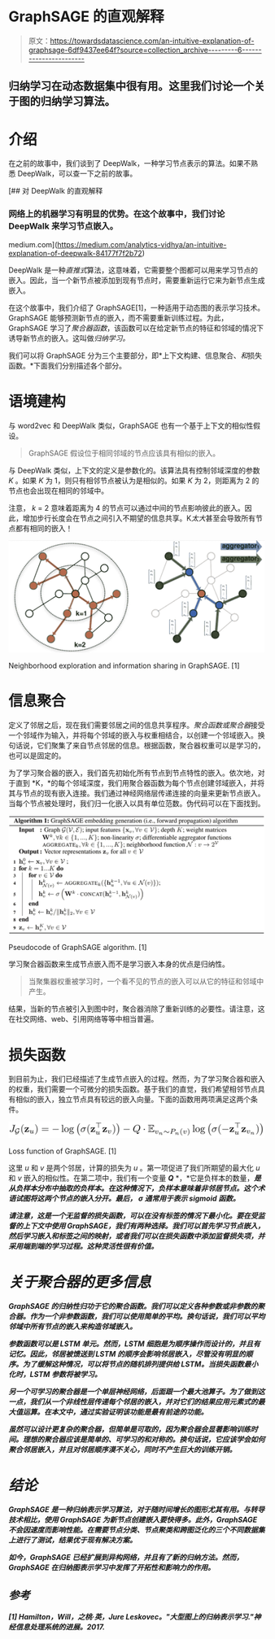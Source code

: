 # GraphSAGE 的直观解释

> 原文：<https://towardsdatascience.com/an-intuitive-explanation-of-graphsage-6df9437ee64f?source=collection_archive---------6----------------------->

## 归纳学习在动态数据集中很有用。这里我们讨论一个关于图的归纳学习算法。

# 介绍

在之前的故事中，我们谈到了 DeepWalk，一种学习节点表示的算法。如果不熟悉 DeepWalk，可以查一下之前的故事。

[](https://medium.com/analytics-vidhya/an-intuitive-explanation-of-deepwalk-84177f7f2b72) [## 对 DeepWalk 的直观解释

### 网络上的机器学习有明显的优势。在这个故事中，我们讨论 DeepWalk 来学习节点嵌入。

medium.com](https://medium.com/analytics-vidhya/an-intuitive-explanation-of-deepwalk-84177f7f2b72) 

DeepWalk 是一种*直推式*算法，这意味着，它需要整个图都可以用来学习节点的嵌入。因此，当一个新节点被添加到现有节点时，需要重新运行它来为新节点生成嵌入。

在这个故事中，我们介绍了 GraphSAGE[1]，一种适用于动态图的表示学习技术。GraphSAGE 能够预测新节点的嵌入，而不需要重新训练过程。为此，GraphSAGE 学习了*聚合器函数*，该函数可以在给定新节点的特征和邻域的情况下诱导新节点的嵌入。这叫做*归纳学习。*

我们可以将 GraphSAGE 分为三个主要部分，即*上下文构建、信息聚合、*和*损失函数。*下面我们分别描述各个部分。

# 语境建构

与 word2vec 和 DeepWalk 类似，GraphSAGE 也有一个基于上下文的相似性假设。

> GraphSAGE 假设位于相同邻域的节点应该具有相似的嵌入。

与 DeepWalk 类似，上下文的定义是参数化的。该算法具有控制邻域深度的参数 *K* 。如果 *K* 为 1，则只有相邻节点被认为是相似的。如果 *K* 为 2，则距离为 2 的节点也会出现在相同的邻域中。

注意， *k* = 2 意味着距离为 4 的节点可以通过中间的节点影响彼此的嵌入。因此，增加步行长度会在节点之间引入不期望的信息共享。K*太大*甚至会导致所有节点都有相同的嵌入！

![](img/33a16917cfc0ff71a51f11b6ca9e762c.png)

Neighborhood exploration and information sharing in GraphSAGE. [1]

# 信息聚合

定义了邻居之后，现在我们需要邻居之间的信息共享程序。*聚合函数或聚合器*接受一个邻域作为输入，并将每个邻域的嵌入与权重相结合，以创建一个邻域嵌入。换句话说，它们聚集了来自节点邻居的信息。根据函数，聚合器权重可以是学习的，也可以是固定的。

为了学习聚合器的嵌入，我们首先初始化所有节点到节点特性的嵌入。依次地，对于直到 *K，*的每个邻域深度，我们用聚合器函数为每个节点创建邻域嵌入，并将其与节点的现有嵌入连接。我们通过神经网络层传递连接的向量来更新节点嵌入。当每个节点被处理时，我们归一化嵌入以具有单位范数。伪代码可以在下面找到。

![](img/5e5fbee97ddf0b565e39a4ebaed9d73f.png)

Pseudocode of GraphSAGE algorithm. [1]

学习聚合器函数来生成节点嵌入而不是学习嵌入本身的优点是归纳性。

> 当聚集器权重被学习时，一个看不见的节点的嵌入可以从它的特征和邻域中产生。

结果，当新的节点被引入到图中时，聚合器消除了重新训练的必要性。请注意，这在社交网络、web、引用网络等等中相当普遍。

# 损失函数

到目前为止，我们已经描述了生成节点嵌入的过程。然而，为了学习聚合器和嵌入的权重，我们需要一个可微分的损失函数。基于我们的直觉，我们希望相邻节点具有相似的嵌入，独立节点具有较远的嵌入向量。下面的函数用两项满足这两个条件。

![](img/abc33170e218c463f8b0c75e9b0866d6.png)

Loss function of GraphSAGE. [1]

这里 *u* 和 *v* 是两个邻居，计算的损失为 *u* 。第一项促进了我们所期望的最大化 *u* 和 *v* 嵌入的相似性。在第二项中，我们有一个变量 ***Q*** *，*它是负样本的数量，***是从负样本分布中抽取的负样本。在这种情况下，负样本意味着非邻居节点。这个术语试图将这两个节点的嵌入分开。最后， *σ* 通常用于表示 sigmoid 函数。***

***请注意，这是一个无监督的损失函数，可以在没有标签的情况下最小化。要在受监督的上下文中使用 GraphSAGE，我们有两种选择。我们可以首先学习节点嵌入，然后学习嵌入和标签之间的映射，或者我们可以在损失函数中添加监督损失项，并采用端到端的学习过程。这种灵活性很有价值。***

# ***关于聚合器的更多信息***

***GraphSAGE 的归纳性归功于它的聚合函数。我们可以定义各种参数或非参数的聚合器。作为一个非参数函数，我们可以使用简单的平均。换句话说，我们可以平均邻域中所有节点的嵌入来构造邻域嵌入。***

***参数函数可以是 LSTM 单元。然而，LSTM 细胞是为顺序操作而设计的，并且有记忆。因此，邻居被馈送到 LSTM 的顺序会影响邻居嵌入，尽管没有明显的顺序。为了缓解这种情况，可以将节点的随机排列提供给 LSTM。当损失函数最小化时，LSTM 参数将被学习。***

***另一个可学习的聚合器是一个单层神经网络，后面跟一个最大池算子。为了做到这一点，我们从一个非线性层传递每个邻居的嵌入，并对它们的结果应用元素式的最大值运算。在本文中，通过实验证明该功能是最有前途的功能。***

***虽然可以设计更复杂的聚合器，但简单是可取的，因为聚合器会显著影响训练时间。理想的聚合器应该是简单的、可学习的和对称的。换句话说，它应该学会如何聚合邻居嵌入，并且对邻居顺序漠不关心，同时不产生巨大的训练开销。***

# ***结论***

***GraphSAGE 是一种归纳表示学习算法，对于随时间增长的图形尤其有用。与转导技术相比，使用 GraphSAGE 为新节点创建嵌入要快得多。此外，GraphSAGE 不会因速度而影响性能。在需要节点分类、节点聚类和跨图泛化的三个不同数据集上进行了测试，结果优于现有解决方案。***

***如今，GraphSAGE 已经扩展到异构网络，并且有了新的归纳方法。然而，GraphSAGE 在归纳图表示学习中发挥了开拓性和影响力的作用。***

## ***参考***

***[1] Hamilton，Will，之桃·英，Jure Leskovec。"大型图上的归纳表示学习."神经信息处理系统的进展。2017.***